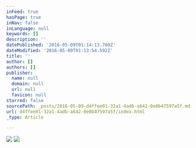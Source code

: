 ```yaml
---
inFeed: true
hasPage: true
inNav: false
inLanguage: null
keywords: []
description: ''
datePublished: '2016-05-09T01:14:13.760Z'
dateModified: '2016-05-09T01:13:54.592Z'
title: ''
author: []
authors: []
publisher:
  name: null
  domain: null
  url: null
  favicon: null
starred: false
sourcePath: _posts/2016-05-09-d4ffee01-32a1-4adb-a642-0e0b47597a5f.md
url: d4ffee01-32a1-4adb-a642-0e0b47597a5f/index.html
_type: Article

---
```

![](https://the-grid-user-content.s3-us-west-2.amazonaws.com/ca44953f-3533-4407-99be-1f57fffbb152.jpg)
![](https://the-grid-user-content.s3-us-west-2.amazonaws.com/3ee694ce-d720-4791-b142-88000b9bb430.jpg)